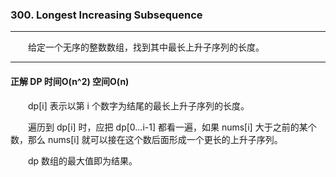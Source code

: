 ### 300. Longest Increasing Subsequence

-----

&emsp;&emsp;给定一个无序的整数数组，找到其中最长上升子序列的长度。

-----

#### 正解 DP 时间O(n^2) 空间O(n)

&emsp;&emsp;dp[i] 表示以第 i 个数字为结尾的最长上升子序列的长度。

&emsp;&emsp;遍历到 dp[i] 时，应把 dp[0...i-1] 都看一遍，如果 nums[i] 大于之前的某个数，那么 nums[i] 就可以接在这个数后面形成一个更长的上升子序列。

&emsp;&emsp;dp 数组的最大值即为结果。